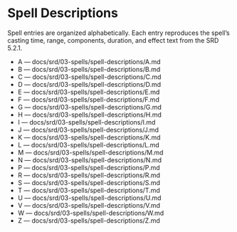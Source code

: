 <!-- Source: docs/srd/SRD_CC_v5.2.1.pdf pp.104+ (Spell Descriptions) -->

# Spell Descriptions

Spell entries are organized alphabetically. Each entry reproduces the spell’s casting time, range, components, duration, and effect text from the SRD 5.2.1.

- A — docs/srd/03-spells/spell-descriptions/A.md
- B — docs/srd/03-spells/spell-descriptions/B.md
- C — docs/srd/03-spells/spell-descriptions/C.md
- D — docs/srd/03-spells/spell-descriptions/D.md
- E — docs/srd/03-spells/spell-descriptions/E.md
- F — docs/srd/03-spells/spell-descriptions/F.md
- G — docs/srd/03-spells/spell-descriptions/G.md
- H — docs/srd/03-spells/spell-descriptions/H.md
- I — docs/srd/03-spells/spell-descriptions/I.md
- J — docs/srd/03-spells/spell-descriptions/J.md
- K — docs/srd/03-spells/spell-descriptions/K.md
- L — docs/srd/03-spells/spell-descriptions/L.md
- M — docs/srd/03-spells/spell-descriptions/M.md
- N — docs/srd/03-spells/spell-descriptions/N.md
- P — docs/srd/03-spells/spell-descriptions/P.md
- R — docs/srd/03-spells/spell-descriptions/R.md
- S — docs/srd/03-spells/spell-descriptions/S.md
- T — docs/srd/03-spells/spell-descriptions/T.md
- U — docs/srd/03-spells/spell-descriptions/U.md
- V — docs/srd/03-spells/spell-descriptions/V.md
- W — docs/srd/03-spells/spell-descriptions/W.md
- Z — docs/srd/03-spells/spell-descriptions/Z.md
